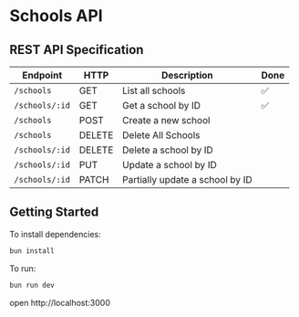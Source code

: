# Schools API

## REST API Specification

| Endpoint       | HTTP   | Description                     | Done |
| -------------- | ------ | ------------------------------- | ---- |
| `/schools`     | GET    | List all schools                | ✅   |
| `/schools/:id` | GET    | Get a school by ID              | ✅   |
| `/schools`     | POST   | Create a new school             |      |
| `/schools`     | DELETE | Delete All Schools              |      |
| `/schools/:id` | DELETE | Delete a school by ID           |      |
| `/schools/:id` | PUT    | Update a school by ID           |      |
| `/schools/:id` | PATCH  | Partially update a school by ID |      |

## Getting Started

To install dependencies:

```sh
bun install
```

To run:

```sh
bun run dev
```

open http://localhost:3000
